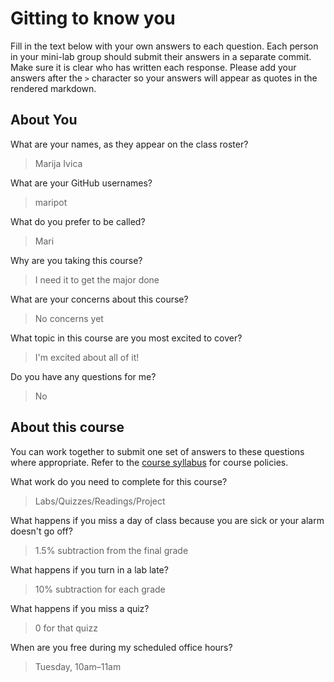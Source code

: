 # Gitting to know you
Fill in the text below with your own answers to each question. Each person in your mini-lab group should submit their answers in a separate commit. Make sure it is clear who has written each response. Please add your answers after the `>` character so your answers will appear as quotes in the rendered markdown.

## About You
What are your names, as they appear on the class roster?
> Marija Ivica

What are your GitHub usernames?
> maripot 

What do you prefer to be called?
> Mari

Why are you taking this course?
> I need it to get the major done

What are your concerns about this course?
> No concerns yet 

What topic in this course are you most excited to cover?
> I'm excited about all of it! 

Do you have any questions for me?
> No

## About this course
You can work together to submit one set of answers to these questions where appropriate. Refer to the [course syllabus](http://www.cs.grinnell.edu/~curtsinger/teaching/2017S/CSC213/syllabus/) for course policies.

What work do you need to complete for this course?
> Labs/Quizzes/Readings/Project

What happens if you miss a day of class because you are sick or your alarm doesn't go off?
> 1.5% subtraction from the final grade

What happens if you turn in a lab late?
> 10% subtraction for each grade 

What happens if you miss a quiz?
> 0 for that quizz

When are you free during my scheduled office hours?
> Tuesday, 10am–11am
